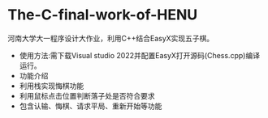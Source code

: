 # The-C-final-work-of-HENU
河南大学大一程序设计大作业，利用C++结合EasyX实现五子棋。
- 使用方法:需下载Visual studio 2022并配置EasyX打开源码(Chess.cpp)编译运行。
- 功能介绍
- 利用栈实现悔棋功能
- 利用鼠标点击位置判断落子处是否符合要求
- 包含认输、悔棋、请求平局、重新开始等功能
